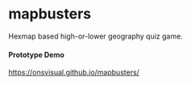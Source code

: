 # mapbusters
Hexmap based high-or-lower geography quiz game.

#### Prototype Demo
https://onsvisual.github.io/mapbusters/
